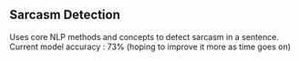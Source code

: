 ## Sarcasm Detection
Uses core NLP methods and concepts to detect sarcasm in a sentence. <br>
Current model accuracy : 73% (hoping to improve it more as time goes on)
